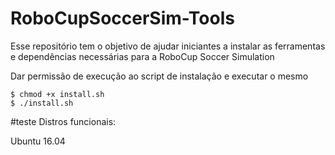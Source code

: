 # RoboCupSoccerSim-Tools
Esse repositório tem o objetivo de ajudar iniciantes a instalar as ferramentas e dependências necessárias para a RoboCup Soccer Simulation

<p>Dar permissão de execução ao script de instalação e executar o mesmo</p>
<pre><code>$ chmod +x install.sh
$ ./install.sh
</code></pre>

#teste
Distros funcionais:
<p>Ubuntu 16.04</p>

